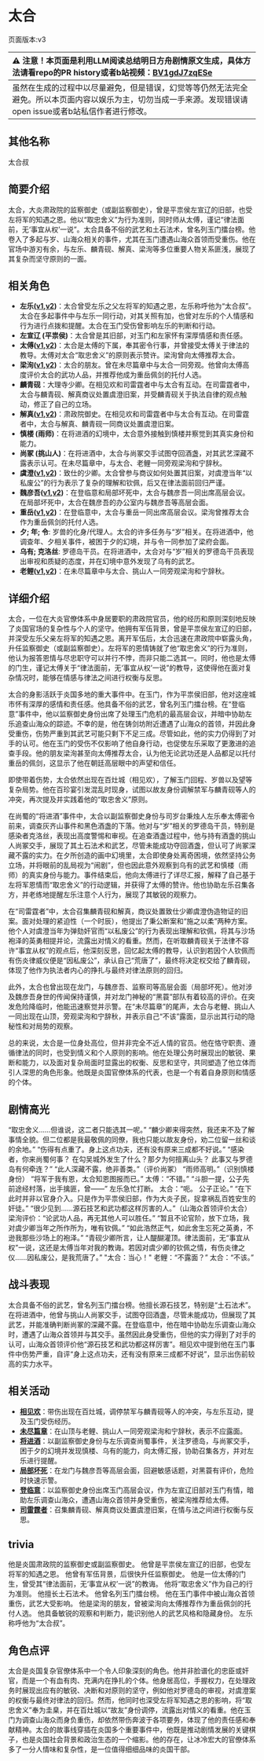 # 太合
页面版本:v3
 

| :warning: 注意！本页面是利用LLM阅读总结明日方舟剧情原文生成，具体方法请看repo的PR history或者b站视频：[BV1gdJ7zqESe](https://www.bilibili.com/video/BV1gdJ7zqESe/)         |
|:----------------------------|
| 虽然在生成的过程中以尽量避免，但是错误，幻觉等等仍然无法完全避免。所以本页面内容以娱乐为主，切勿当成一手来源。发现错误请open issue或者b站私信作者进行修改。|



## 其他名称
太合叔
## 简要介绍
太合，大炎肃政院的监察御史（或副监察御史），曾是平祟侯左宣辽的旧部，也受左将军的知遇之恩。他以“取忠舍义”为行为准则，同时师从太傅，谨记“律法面前，无‘事宜从权’一说”。太合具备不俗的武艺和土石法术，曾名列玉门擂台榜。他卷入了多起与岁、山海众相关的事件，尤其在玉门遭遇山海众首领而受重伤。他在官场中游刃有余，与左乐、麟青砚、解真、梁洵等多位重要人物关系匪浅，展现了其复杂而坚守原则的一面。
## 相关角色
-   **左乐([v1](../chars/char_4121_zuole.md),[v2](char_4121_zuole.md))**：太合曾受左乐之父左将军的知遇之恩，左乐称呼他为“太合叔”。太合在多起事件中与左乐一同行动，对其关照有加，也曾对左乐的个人情感和行为进行点拨和提醒。太合在玉门受伤曾影响左乐的判断和行动。
-   **左宣辽 (平祟侯)**：太合曾是其旧部，对玉门和左家怀有深厚情感和责任感。
-   **太傅([v1](../chars/extended_char_tai_fu.md),[v2](extended_char_tai_fu.md))**：太合是太傅的下属，奉其密令行事，并曾接受太傅关于律法的教导。太傅对太合“取忠舍义”的原则表示赞许。梁洵曾向太傅推荐太合。
-   **梁洵([v1](../chars/extended_char_liang_xun.md),[v2](extended_char_liang_xun.md))**：太合的朋友。曾在未尽篇章中与太合一同旁观。他曾向太傅高度评价太合的武功人品，并推荐他成为重岳佩剑的托付人选。
-   **麟青砚**：大理寺少卿。在相见欢和司雷霆者中与太合有互动。在司雷霆者中，太合与麟青砚、解真商议处置虞澄旧案，并受麟青砚关于执法自律的观点触动，修正了自己的立场。
-   **解真([v1](../chars/extended_char_jie_zhen.md),[v2](extended_char_jie_zhen.md))**：肃政院御史。在相见欢和司雷霆者中与太合有互动。在司雷霆者中，太合与解真、麟青砚一同商议处置虞澄旧案。
-   **慎楼 (雨师)**：在将进酒的幻境中，太合意外接触到慎楼并察觉到其真实身份和能力。
-   **尚冢 (挑山人)**：在将进酒中，太合与尚冢交手试图夺回酒盏，对其武艺深藏不露表示认可。在未尽篇章中，与太合、老鲤一同旁观梁洵和宁辞秋。
-   **虞澄([v1](../chars/extended_char_yu_cheng.md),[v2](extended_char_yu_cheng.md))**：致仕的少卿。太合曾参与商议如何处置其旧案，对虞澄当年“以私废公”的行为表示了复杂的理解和钦佩，后又在律法面前回归严谨。
-   **魏彦吾([v1](../chars/extended_char_wei_yan_wu.md),[v2](extended_char_wei_yan_wu.md))**：在登临意和局部坏死中，太合与魏彦吾一同出席高层会议。在局部坏死中，太合在魏彦吾的办公室内与魏彦吾等高层会面。
-   **重岳([v1](../chars/char_2024_chyue.md),[v2](char_2024_chyue.md))**：在登临意中，太合与重岳一同出席高层会议。梁洵曾推荐太合作为重岳佩剑的托付人选。
-   **夕; 年; 令**: 岁兽的化身/代理人。太合的许多任务与“岁”相关。在将进酒中，他调查年、夕相关事件，被困于夕的幻境，并与令一同参加了梁府会面。
-   **乌有; 克洛丝**: 罗德岛干员。在将进酒中，太合对与“岁”相关的罗德岛干员表现出审视和质疑的态度，并在幻境中意外发现了乌有的武艺。
-   **老鲤([v1](../chars/char_322_lmlee.md),[v2](char_322_lmlee.md))**：在未尽篇章中与太合、挑山人一同旁观梁洵和宁辞秋。
## 详细介绍
太合，一位在大炎官僚体系中身居要职的肃政院官员，他的经历和原则深刻地反映了炎国官场的复杂性与个人的坚守。他拥有军伍背景，曾是平祟侯左宣辽的旧部，并深受左乐父亲左将军的知遇之恩。离开军伍后，太合迅速在肃政院中崭露头角，升任监察御史（或副监察御史）。左将军的恩情铸就了他“取忠舍义”的行为准则，他认为报答恩情与尽忠职守可以并行不悖，而非只能二选其一。同时，他也是太傅的门生，谨记太傅关于“律法面前，无‘事宜从权’一说”的教导，这使得他在面对复杂情况时，能够在情感与律法之间进行权衡与反思。

太合的身影活跃于炎国多地的重大事件中。在玉门，作为平祟侯旧部，他对这座城市怀有深厚的感情和责任感。他具备不俗的武艺，曾名列玉门擂台榜。在“登临意”事件中，他以监察御史身份出席了处理玉门危机的最高层会议，并暗中协助左乐追查山海众的踪迹。不幸的是，他在铸剑坊附近遭遇了山海众的首领，并因此身受重伤，伤势严重到其武艺可能只剩下不足三成。尽管如此，他的实力仍得到了对手的认可。他在玉门的受伤不仅影响了他自身行动，也促使左乐采取了更激进的追查手段。他的朋友梁洵甚至向太傅推荐太合，认为他无论武功还是人品都足以托付重岳的佩剑，这显示了他在朝廷高层眼中的声望和信任。

即使带着伤势，太合依然出现在百灶城（相见欢），了解玉门回程、岁兽以及望等复杂局势。他在百珍宴引发混乱时现身，试图以故友身份调解禁军与麟青砚等人的冲突，再次提及并实践着他的“取忠舍义”原则。

在尚蜀的“将进酒”事件中，太合以副监察御史身份与司岁台秉烛人左乐奉太傅密令前来，调查灰齐山事件和黑色酒盏的下落。他对与“岁”相关的罗德岛干员，特别是感染者克洛丝，表现出高度警惕和审视。在追查酒盏过程中，他与持有酒盏的挑山人尚冢交手，展现了其土石法术和武艺，尽管未能成功夺回酒盏，但认可了尚冢深藏不露的实力。在夕所创造的画中幻境里，太合即使身处离奇困境，依然坚持公务立场，并将眼前的乱局视为“闹剧”，但也因此意外观察到乌有的武艺和慎楼（雨师）的真实身份与能力。事件结束后，他向太傅进行了详尽汇报，解释了自己基于左将军恩情而“取忠舍义”的行动逻辑，并获得了太傅的赞许。他也协助左乐召集各方，并老练地提醒左乐注意个人行为，展现了其敏锐的观察力。

在“司雷霆者”中，太合召集麟青砚和解真，商议处置致仕少卿虞澄伪造物证的旧案。面对处理的紧迫性（一个时辰），他提出了秉公断案和“施之以柔”两种方案。他个人对虞澄当年为弹劾奸官而“以私废公”的行为表现出理解和钦佩，将其与沙场袍泽的英勇相提并论，流露出对情义的看重。然而，在听取麟青砚关于法律不容许“事宜从权”的观点后，他深刻反思，回忆起太傅的教导，认识到若因个人钦佩而有伤炎律威仪便是“因私废公”，承认自己“荒唐了”，最终将决定权交给了麟青砚，体现了他作为执法者内心的挣扎与最终对律法原则的回归。

此外，太合也曾出现在龙门，与魏彦吾、监察司等高层会面（局部坏死）。他对涉及魏彦吾身世的传闻保持谨慎，并对龙门神秘的“黑蓑”部队有着较高的评价。在突发危险降临时，他能迅速察觉并示警。在“未尽篇章”的尾声，太合与老鲤、挑山人一同出现在山顶，旁观梁洵和宁辞秋，并表示自己“不该”露面，显示出其行动的隐秘性和对局势的观察。

总的来说，太合是一位身处高位，但并非完全不近人情的官员。他在恪守职责、遵循律法的同时，也受到情义和个人原则的影响。他在处理公务时展现出的敏锐、果断和能力，以及面对复杂局面时显露出的权衡、反思和坚守，共同塑造了他立体而引人深思的角色形象。他既是炎国官僚体系的代表，也是一个有着自身原则和情感的个体。
## 剧情高光
“取忠舍义......但谁说，这二者只能选其一呢。”
“麟少卿来得突然，我还来不及了解事情全貌。但二位都是我最敬佩的同僚，我也只能以故友身份，劝二位留一丝和谈的余地。”
“伤得有点重了。身上这点功夫，还有没有原来三成都不好说。”
“感染者，你来尚蜀何事？ 在勾吴城外发生了什么？那夕为何擅离山头？ 此事又与罗德岛有何牵连？”
“此人深藏不露，绝非善类。”（评价尚冢）
“雨师高明。”（识别慎楼身份）
“将军于我有恩，太合知恩图报而已。” 太傅：“不错。”
“斗胆一提，公子先前途经村落，出手擒匪，曾——” 左乐急忙打断。 太合：“呃。 公子正论。”
“在下此时并非以官身介入。只是作为平祟侯旧部，作为大炎子民，捉拿祸乱百姓安生的奸徒。”
“很少见到......源石技艺和武功都这样厉害的人。”（山海众首领评价太合）
梁洵评价：“论武功人品，再无其他人可以胜任。”
“暂且不论官阶，放下立场，我对虞少卿当年之所作所为，唯有钦佩。”
“如此浩然正气，如此舍生忘死之英勇，不逊我那些沙场上的袍泽。”
“青砚少卿所言，让人醍醐灌顶。律法面前，无“事宜从权”一说，这还是太傅当年对我的教诲。若因对虞少卿的钦佩之情，有伤炎律之仪......因私废公，是我荒唐了。”
"太合：当心！"
老鲤：“不露面？” 太合：“不该。”
## 战斗表现
太合具备不俗的武艺，曾名列玉门擂台榜。他擅长源石技艺，特别是“土石法术”。在将进酒中，他曾与挑山人尚冢交手，试图夺回酒盏，尽管未能成功，但展现了其武艺，并能准确判断尚冢的深藏不露。在登临意中，他在暗中协助左乐调查山海众时，遭遇了山海众首领并与其交手。虽然因此身受重伤，但他的实力得到了对手的认可，山海众首领评价他“源石技艺和武功都这样厉害”。相见欢中提到他在玉门事件中伤势严重，自评“身上这点功夫，还有没有原来三成都不好说”，显示出伤前较高的实力水平。
## 相关活动
-   **[相见欢](../stories/act40side.md)**：带伤出现在百灶城，调停禁军与麟青砚等人的冲突，与左乐互动，提及玉门受伤经历。
-   **[未尽篇章](../stories/act11mini.md)**：在山顶与老鲤、挑山人一同旁观梁洵和宁辞秋，表示不应露面。
-   **[将进酒](../stories/act15side.md)**：以副监察御史身份与左乐调查尚蜀事件，关注罗德岛，与尚冢交手，困于夕的幻境并发现慎楼、乌有的能力，向太傅汇报，协助召集各方，并对左乐进行提醒。
-   **[局部坏死](../stories/main_6.md)**：在龙门与魏彦吾等高层会面，回避敏感话题，对黑蓑有评价，危险时快速示警。
-   **[登临意](../stories/act23side.md)**：以监察御史身份出席玉门高层会议，作为左宣辽旧部对玉门有情，暗助左乐调查山海众，遭遇山海众首领并身受重伤，被梁洵推荐给太傅。
-   **[司雷霆者](../stories/story_leizi_set_1.md)**：召集麟青砚、解真商议处置虞澄旧案，在情与法之间进行权衡与反思。
## trivia
他是炎国肃政院的监察御史或副监察御史。
他曾是平祟侯左宣辽的旧部，也受左将军的知遇之恩。
他曾有军伍背景，后很快升任监察御史。
他是一位太傅的门生，曾受其“律法面前，无‘事宜从权’一说”的教诲。
他将“取忠舍义”作为自己的行为准则。
他擅长土石法术。
他曾名列玉门擂台榜。
他在玉门事件中被山海众首领重伤，武艺大受影响。
他是梁洵的朋友，曾被梁洵向太傅推荐作为重岳佩剑的托付人选。
他具备敏锐的观察和判断力，能识别他人的武艺风格和隐藏身份。
左乐称呼他为“太合叔”。
## 角色点评
太合是炎国复杂官僚体系中一个令人印象深刻的角色。他并非脸谱化的忠臣或奸官，而是一个有血有肉、充满内在挣扎的个体。他身居高位，手握权力，在处理政务时展现出应有的敏锐、决断和对原则的坚守，例如他对罗德岛的审视，对虞澄案的权衡与最终对律法的回归。然而，他同时也深受左将军知遇之恩的影响，将“取忠舍义”奉为圭臬，并在百灶城以“故友”身份调停，流露出对情义的看重。他在玉门为调查山海众而身负重伤，却依然带伤奔波于各项要务，体现了他的责任感和奉献精神。太合的故事线穿插在炎国多个重要事件中，他既是推动剧情发展的关键棋子，也是炎国社会背景和政治生态的一个缩影。他的存在，让冰冷宏大的官僚体系多了一分人情味和复杂性，是一位值得细细品味的炎国干部。